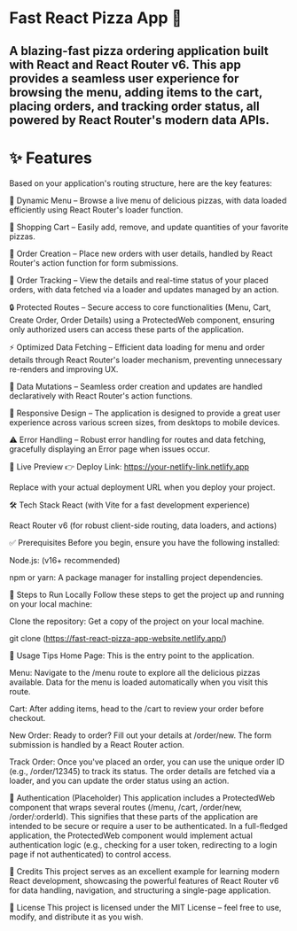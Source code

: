 # Fast React Pizza App 🍕

A blazing-fast pizza ordering application built with React and React Router v6. This app provides a seamless user experience for browsing the menu, adding items to the cart, placing orders, and tracking order status, all powered by React Router's modern data APIs.
 --- 
 
# ✨ Features
Based on your application's routing structure, here are the key features:

📜 Dynamic Menu – Browse a live menu of delicious pizzas, with data loaded efficiently using React Router's loader function.

🛒 Shopping Cart – Easily add, remove, and update quantities of your favorite pizzas.

📝 Order Creation – Place new orders with user details, handled by React Router's action function for form submissions.

🚚 Order Tracking – View the details and real-time status of your placed orders, with data fetched via a loader and updates managed by an action.

🔒 Protected Routes – Secure access to core functionalities (Menu, Cart, Create Order, Order Details) using a ProtectedWeb component, ensuring only authorized users can access these parts of the application.

⚡ Optimized Data Fetching – Efficient data loading for menu and order details through React Router's loader mechanism, preventing unnecessary re-renders and improving UX.

🔄 Data Mutations – Seamless order creation and updates are handled declaratively with React Router's action functions.

📱 Responsive Design – The application is designed to provide a great user experience across various screen sizes, from desktops to mobile devices.

⚠️ Error Handling – Robust error handling for routes and data fetching, gracefully displaying an Error page when issues occur.

🚀 Live Preview
👉 Deploy Link: https://your-netlify-link.netlify.app

Replace with your actual deployment URL when you deploy your project.

🛠️ Tech Stack
React (with Vite for a fast development experience)

React Router v6 (for robust client-side routing, data loaders, and actions)

✅ Prerequisites
Before you begin, ensure you have the following installed:

Node.js: (v16+ recommended)

npm or yarn: A package manager for installing project dependencies.

🔧 Steps to Run Locally
Follow these steps to get the project up and running on your local machine:

Clone the repository: Get a copy of the project on your local machine.

git clone (https://fast-react-pizza-app-website.netlify.app/)

🧠 Usage Tips
Home Page: This is the entry point to the application.

Menu: Navigate to the /menu route to explore all the delicious pizzas available. Data for the menu is loaded automatically when you visit this route.

Cart: After adding items, head to the /cart to review your order before checkout.

New Order: Ready to order? Fill out your details at /order/new. The form submission is handled by a React Router action.

Track Order: Once you've placed an order, you can use the unique order ID (e.g., /order/12345) to track its status. The order details are fetched via a loader, and you can update the order status using an action.

🔐 Authentication (Placeholder)
This application includes a ProtectedWeb component that wraps several routes (/menu, /cart, /order/new, /order/:orderId). This signifies that these parts of the application are intended to be secure or require a user to be authenticated. In a full-fledged application, the ProtectedWeb component would implement actual authentication logic (e.g., checking for a user token, redirecting to a login page if not authenticated) to control access.

🙏 Credits
This project serves as an excellent example for learning modern React development, showcasing the powerful features of React Router v6 for data handling, navigation, and structuring a single-page application.

📄 License
This project is licensed under the MIT License – feel free to use, modify, and distribute it as you wish.
